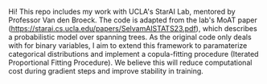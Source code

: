 Hi! This repo includes my work with UCLA's StarAI Lab, mentored by Professor Van den Broeck. 
The code is adapted from the lab's MoAT paper (https://starai.cs.ucla.edu/papers/SelvamAISTATS23.pdf), which describes a probabilistic model over spanning trees. 
As the original code only deals with for binary variables, I aim to extend this framework to paramaterize categorical distributions and implement a copula-fitting procedure (Iterated Proportional Fitting Procedure). 
We believe this will reduce computational cost during gradient steps and improve stability in training. 

